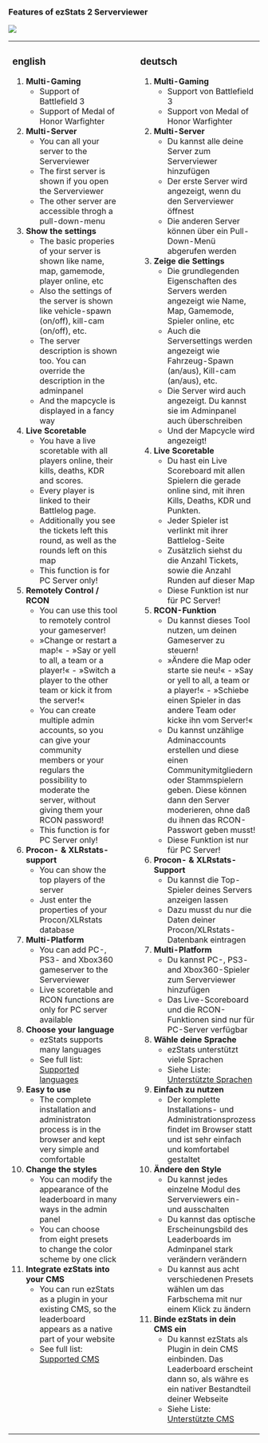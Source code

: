 ### Features of ezStats 2 Serverviewer ###

<img src='http://gfx.ezstats.org/banner_serv.jpg' />

<table width='800px'><tbody><tr><td width='45%' valign='top'>
<h3>english</h3>
<ol><li><b>Multi-Gaming</b>
<ul><li>Support of Battlefield 3<br>
</li><li>Support of Medal of Honor Warfighter<br>
</li></ul></li><li><b>Multi-Server</b>
<ul><li>You can all your server to the Serverviewer<br>
</li><li>The first server is shown if you open the Serverviewer<br>
</li><li>The other server are accessible throgh a pull-down-menu<br>
</li></ul></li><li><b>Show the settings</b>
<ul><li>The basic properies of your server is shown like name, map, gamemode, player online, etc<br>
</li><li>Also the settings of the server is shown like vehicle-spawn (on/off), kill-cam (on/off), etc.<br>
</li><li>The server description is shown too. You can override the description in the adminpanel<br>
</li><li>And the mapcycle is displayed in a fancy way<br>
</li></ul></li><li><b>Live Scoretable</b>
<ul><li>You have a live scoretable with all players online, their kills, deaths, KDR and scores.<br>
</li><li>Every player is linked to their Battlelog page.<br>
</li><li>Additionally you see the tickets left this round, as well as the rounds left on this map<br>
</li><li>This function is for PC Server only!<br>
</li></ul></li><li><b>Remotely Control / RCON</b>
<ul><li>You can use this tool to remotely control your gameserver!<br>
</li><li>»Change or restart a map!« - »Say or yell to all, a team or a player!« - »Switch a player to the other team or kick it from the server!«<br>
</li><li>You can create multiple admin accounts, so you can give your community members or your regulars the possibility to moderate the server, without giving them your RCON password!<br>
</li><li>This function is for PC Server only!<br>
</li></ul></li><li><b>Procon- & XLRstats-support</b>
<ul><li>You can show the top players of the server<br>
</li><li>Just enter the properties of your Procon/XLRstats database<br>
</li></ul></li><li><b>Multi-Platform</b>
<ul><li>You can add PC-, PS3- and Xbox360 gameserver to the Serverviewer<br>
</li><li>Live scoretable and RCON functions are only for PC server available<br>
</li></ul></li><li><b>Choose your language</b>
<ul><li>ezStats supports many languages<br>
</li><li>See full list: <a href='http://code.google.com/p/ezstats/wiki/supported_languages'>Supported languages</a>
</li></ul></li><li><b>Easy to use</b>
<ul><li>The complete installation and administraton process is in the browser and kept very simple and comfortable<br>
</li></ul></li><li><b>Change the styles</b>
<ul><li>You can modify the appearance of the leaderboard in many ways in the admin panel<br>
</li><li>You can choose from eight presets to change the color scheme by one click<br>
</li></ul></li><li><b>Integrate ezStats into your CMS</b>
<ul><li>You can run ezStats as a plugin in your existing CMS, so the leaderboard appears as a native part of your website<br>
</li><li>See full list: <a href='http://code.google.com/p/ezstats/wiki/supported_cms'>Supported CMS</a>
</td><td></li></ul></li></ol>

</td><td width='45%' valign='top'>
<h3>deutsch</h3>
<ol><li><b>Multi-Gaming</b>
<ul><li>Support von Battlefield 3<br>
</li><li>Support von Medal of Honor Warfighter<br>
</li></ul></li><li><b>Multi-Server</b>
<ul><li>Du kannst alle deine Server zum Serverviewer hinzufügen<br>
</li><li>Der erste Server wird angezeigt, wenn du den Serverviewer öffnest<br>
</li><li>Die anderen Server können über ein Pull-Down-Menü abgerufen werden<br>
</li></ul></li><li><b>Zeige die Settings</b>
<ul><li>Die grundlegenden Eigenschaften des Servers werden angezeigt wie Name, Map, Gamemode, Spieler online, etc<br>
</li><li>Auch die Serversettings werden angezeigt wie Fahrzeug-Spawn (an/aus), Kill-cam (an/aus), etc.<br>
</li><li>Die Server wird auch angezeigt. Du kannst sie im Adminpanel auch überschreiben<br>
</li><li>Und der Mapcycle wird angezeigt!<br>
</li></ul></li><li><b>Live Scoretable</b>
<ul><li>Du hast ein Live Scoreboard mit allen Spielern die gerade online sind, mit ihren Kills, Deaths, KDR und Punkten.<br>
</li><li>Jeder Spieler ist verlinkt mit ihrer Battlelog-Seite<br>
</li><li>Zusätzlich siehst du die Anzahl Tickets, sowie die Anzahl Runden auf dieser Map<br>
</li><li>Diese Funktion ist nur für PC Server!<br>
</li></ul></li><li><b>RCON-Funktion</b>
<ul><li>Du kannst dieses Tool nutzen, um deinen Gameserver zu steuern!<br>
</li><li>»Ändere die Map oder starte sie neu!« - »Say or yell to all, a team or a player!« - »Schiebe einen Spieler in das andere Team oder kicke ihn vom Server!«<br>
</li><li>Du kannst unzählige Adminaccounts erstellen und diese einen Communitymitgliedern oder Stammspielern geben. Diese können dann den Server moderieren, ohne daß du ihnen das RCON-Passwort geben musst!<br>
</li><li>Diese Funktion ist nur für PC Server!<br>
</li></ul></li><li><b>Procon- & XLRstats-Support</b>
<ul><li>Du kannst die Top-Spieler deines Servers anzeigen lassen<br>
</li><li>Dazu musst du nur die Daten deiner Procon/XLRstats-Datenbank eintragen<br>
</li></ul></li><li><b>Multi-Platform</b>
<ul><li>Du kannst PC-, PS3- and Xbox360-Spieler zum Serverviewer hinzufügen<br>
</li><li>Das Live-Scoreboard und die RCON-Funktionen sind nur für PC-Server verfügbar<br>
</li></ul></li><li><b>Wähle deine Sprache</b>
<ul><li>ezStats unterstützt viele Sprachen<br>
</li><li>Siehe Liste: <a href='http://code.google.com/p/ezstats/wiki/supported_languages'>Unterstützte Sprachen</a>
</li></ul></li><li><b>Einfach zu nutzen</b>
<ul><li>Der komplette Installations- und Administrationsprozess findet im Browser statt und ist sehr einfach und komfortabel gestaltet<br>
</li></ul></li><li><b>Ändere den Style</b>
<ul><li>Du kannst jedes einzelne Modul des Serverviewers ein- und ausschalten<br>
</li><li>Du kannst das optische Erscheinungsbild des Leaderboards im Adminpanel stark verändern verändern<br>
</li><li>Du kannst aus acht verschiedenen Presets wählen um das Farbschema mit nur einem Klick zu ändern<br>
</li></ul></li><li><b>Binde ezStats in dein CMS ein</b>
<ul><li>Du kannst ezStats als Plugin in dein CMS einbinden. Das Leaderboard erscheint dann so, als währe es ein nativer Bestandteil deiner Webseite<br>
</li><li>Siehe Liste: <a href='http://code.google.com/p/ezstats/wiki/supported_cms'>Unterstützte CMS</a>
</td></tr></tbody></table>